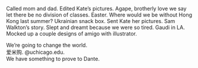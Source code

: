 Called mom and dad. Edited Kate’s pictures. Agape, brotherly love we say let there be no division of classes. Easter. Where would we be without Hong Kong last summer? Ukrainian snack box. Sent Kate her pictures. Sam Walkton’s story. Slept and dreamt because we were so tired. Gaudi in LA. Mocked up a couple designs of amigo with illustrator. 

We’re going to change the world.  
爱米购. @uchicago.edu.  
We have something to prove to Dante.